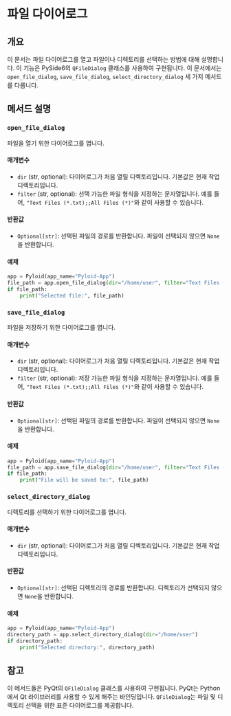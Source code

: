 # 파일 다이어로그

## 개요

이 문서는 파일 다이어로그를 열고 파일이나 디렉토리를 선택하는 방법에 대해 설명합니다. 이 기능은 PySide6의 `QFileDialog` 클래스를 사용하여 구현됩니다. 이 문서에서는 `open_file_dialog`, `save_file_dialog`, `select_directory_dialog` 세 가지 메서드를 다룹니다.

## 메서드 설명

### `open_file_dialog`

파일을 열기 위한 다이어로그를 엽니다.

#### 매개변수

- `dir` (str, optional): 다이어로그가 처음 열릴 디렉토리입니다. 기본값은 현재 작업 디렉토리입니다.
- `filter` (str, optional): 선택 가능한 파일 형식을 지정하는 문자열입니다. 예를 들어, `"Text Files (*.txt);;All Files (*)"`와 같이 사용할 수 있습니다.

#### 반환값

- `Optional[str]`: 선택된 파일의 경로를 반환합니다. 파일이 선택되지 않으면 `None`을 반환합니다.

#### 예제

```python
app = Pyloid(app_name="Pyloid-App")
file_path = app.open_file_dialog(dir="/home/user", filter="Text Files (*.txt)")
if file_path:
    print("Selected file:", file_path)
```

### `save_file_dialog`

파일을 저장하기 위한 다이어로그를 엽니다.

#### 매개변수

- `dir` (str, optional): 다이어로그가 처음 열릴 디렉토리입니다. 기본값은 현재 작업 디렉토리입니다.
- `filter` (str, optional): 저장 가능한 파일 형식을 지정하는 문자열입니다. 예를 들어, `"Text Files (*.txt);;All Files (*)"`와 같이 사용할 수 있습니다.

#### 반환값

- `Optional[str]`: 선택된 파일의 경로를 반환합니다. 파일이 선택되지 않으면 `None`을 반환합니다.

#### 예제

```python
app = Pyloid(app_name="Pyloid-App")
file_path = app.save_file_dialog(dir="/home/user", filter="Text Files (*.txt)")
if file_path:
    print("File will be saved to:", file_path)
```

### `select_directory_dialog`

디렉토리를 선택하기 위한 다이어로그를 엽니다.

#### 매개변수

- `dir` (str, optional): 다이어로그가 처음 열릴 디렉토리입니다. 기본값은 현재 작업 디렉토리입니다.

#### 반환값

- `Optional[str]`: 선택된 디렉토리의 경로를 반환합니다. 디렉토리가 선택되지 않으면 `None`을 반환합니다.

#### 예제

```python
app = Pyloid(app_name="Pyloid-App")
directory_path = app.select_directory_dialog(dir="/home/user")
if directory_path:
    print("Selected directory:", directory_path)
```

## 참고

이 메서드들은 PyQt의 `QFileDialog` 클래스를 사용하여 구현됩니다. PyQt는 Python에서 Qt 라이브러리를 사용할 수 있게 해주는 바인딩입니다. `QFileDialog`는 파일 및 디렉토리 선택을 위한 표준 다이어로그를 제공합니다.
